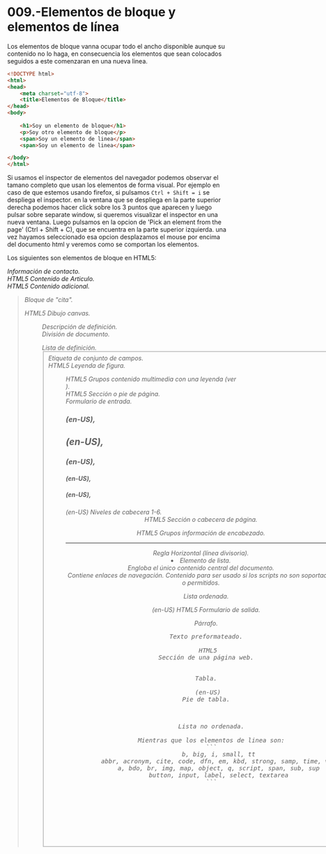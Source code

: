009.-Elementos de bloque y elementos de línea
===

Los elementos de bloque vanna ocupar todo el ancho disponible aunque su contenido no lo haga, en consecuencia los elementos que sean colocados seguidos a este comenzaran en una nueva linea.

```html
<!DOCTYPE html>
<html>
<head>
	<meta charset="utf-8">
	<title>Elementos de Bloque</title>
</head>
<body>
	
	<h1>Soy un elemento de bloque</h1>
	<p>Soy otro elemento de bloque</p>
	<span>Soy un elemento de linea</span>
	<span>Soy un elemento de linea</span>

</body>
</html>
```

Si usamos el inspector de elementos del navegador podemos observar el tamano completo que usan los elementos de forma visual. Por ejemplo en caso de que estemos usando firefox, si pulsamos `Ctrl + Shift = i` se despliega el inspector. en la ventana que se despliega en la parte superior derecha podemos hacer click sobre los 3 puntos que aparecen y luego pulsar sobre separate window, si queremos visualizar el inspector en una nueva ventana. Luego pulsamos en la opcion de 'Pick an element from the page' (Ctrl + Shift + C), que se encuentra en la parte superior izquierda. una vez hayamos seleccionado esa opcion desplazamos el mouse por encima del documento html y veremos como se comportan los elementos.

Los siguientes son elementos de bloque en HTML5: 

<address>
Información de contacto.

<article> HTML5
Contenido de Articulo.

<aside> HTML5
Contenido adicional.

<audio> HTML5
Reproductor de audio

<blockquote>
Bloque de "cita".

<canvas> HTML5
Dibujo canvas.

<dd>
Descripción de definición.

<div>
División de documento.

<dl>
Lista de definición.

<fieldset>
Etiqueta de conjunto de campos.

<figcaption> HTML5
Leyenda de figura.

<figure> HTML5
Grupos contenido multimedia con una leyenda (ver <figcaption>).

<footer> HTML5
Sección o pie de página.

<form>
Formulario de entrada.

<h1> (en-US), <h2> (en-US), <h3> (en-US), <h4> (en-US), <h5> (en-US), <h6> (en-US)
Niveles de cabecera 1-6.

<header> HTML5
Sección o cabecera de página.

<hgroup> HTML5
Grupos información de encabezado.

<hr> 
Regla Horizontal (línea divisoria).

<li>
Elemento de lista.

<main>
Engloba el único contenido central del documento.

<nav>
Contiene enlaces de navegación.

<noscript>
Contenido para ser usado si los scripts no son soportados o permitidos.

<ol>
Lista ordenada.

<output> (en-US) HTML5
Formulario de salida.

<p> 
Párrafo.

<pre>
Texto preformateado.

<section> HTML5
Sección de una página web.

<table> 
Tabla.

<tfoot> (en-US)
Pie de tabla.

<ul> 
Lista no ordenada.

Mientras que los elementos de linea son:
```
    b, big, i, small, tt
    abbr, acronym, cite, code, dfn, em, kbd, strong, samp, time, var
    a, bdo, br, img, map, object, q, script, span, sub, sup
    button, input, label, select, textarea
```